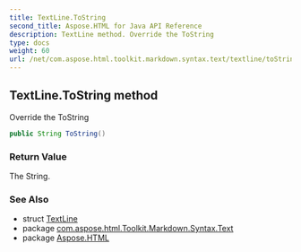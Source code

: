 ```yaml
---
title: TextLine.ToString
second_title: Aspose.HTML for Java API Reference
description: TextLine method. Override the ToString
type: docs
weight: 60
url: /net/com.aspose.html.toolkit.markdown.syntax.text/textline/toString/
---
```

## TextLine.ToString method

Override the ToString

```java
public String ToString()
```

### Return Value

The String.

### See Also

* struct [TextLine](../)
* package [com.aspose.html.Toolkit.Markdown.Syntax.Text](../../textline/)
* package [Aspose.HTML](../../../)
